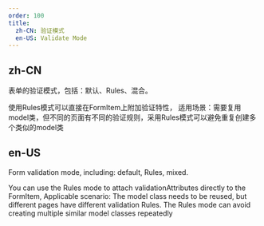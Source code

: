 ```yaml
---
order: 100
title:
  zh-CN: 验证模式
  en-US: Validate Mode
---
```


## zh-CN

表单的验证模式，包括：默认、Rules、混合。

使用Rules模式可以直接在FormItem上附加验证特性，
适用场景：需要复用model类，但不同的页面有不同的验证规则，采用Rules模式可以避免重复创建多个类似的model类

## en-US

Form validation mode, including: default, Rules, mixed.

You can use the Rules mode to attach validationAttributes directly to the FormItem,
Applicable scenario: The model class needs to be reused, but different pages have different validation Rules. The Rules mode can avoid creating multiple similar model classes repeatedly